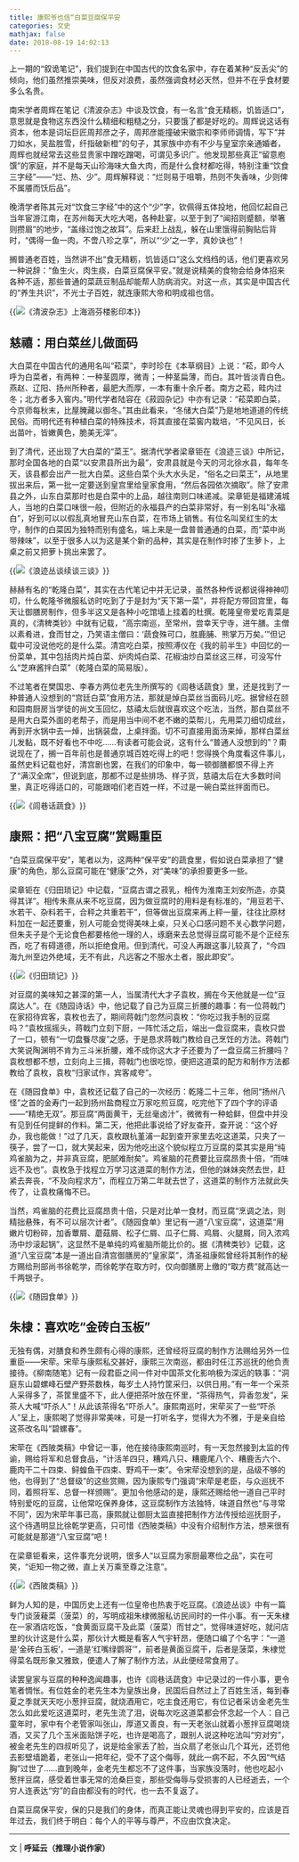```yaml
---
title: 康熙爷也信“白菜豆腐保平安
categories: 文史
mathjax: false
date: 2018-08-19 14:02:13
---
```

上一期的“叙诡笔记”，我们提到在中国古代的饮食名家中，存在着某种“反舌尖”的倾向，他们虽然推崇美味，但反对浪费，虽然强调食材必天然，但并不在乎食材要多么名贵。

南宋学者周辉在笔记《清波杂志》中谈及饮食，有一名言“食无精粝，饥皆适口”，意思就是食物这东西没什么精细和粗糙之分，只要饿了都是好吃的。周辉说这话有资本，他本是词坛巨匠周邦彦之子，周邦彦能撞破宋徽宗和李师师调情，写下“并刀如水，吴盐胜雪，纤指破新橙”的句子，其家族中亦有不少与皇室宗亲通婚者，周辉也就经常去这些显贵家中蹭吃蹭喝，可谓见多识广。他发现那些真正“留意庖馔”的家庭，并不是每天山珍海味大鱼大肉，而是什么食材都吃得，特别注重“饮食三字经”——“烂、热、少”。周辉解释说：“烂则易于咀嚼，热则不失香味，少则俾不属餍而饫后品”。

晚清学者陈其元对“饮食三字经”中的这个“少”字，钦佩得五体投地，他回忆起自己当年宦游江南，在苏州每天大吃大喝，各种赴宴，以至于到了“闻招则蹙额，举箸则攒眉”的地步，“盖缘过饱之故耳”。后来赶上战乱，躲在山里饿得前胸贴后背时，“偶得一鱼一肉，不啻八珍之享”，所以“‘少’之一字，真妙诀也”！

搁普通老百姓，当然讲不出“食无精粝，饥皆适口”这么文绉绉的话，他们更喜欢另一种说辞：“鱼生火，肉生痰，白菜豆腐保平安。”就是说精美的食物会给身体招来各种不适，那些普通的菜蔬豆制品却能帮人防病消灾。对这一点，其实是中国古代的“养生共识”，不光士子百姓，就连康熙大帝和明成祖也信。

{{<img src="https://ian2.oss-cn-hangzhou.aliyuncs.com/clt6/20190309182118.png" alt="《清波杂志》上海涵芬楼影印本">}}

## 慈禧：用白菜丝儿做面码

大白菜在中国古代的通用名叫“菘菜”，李时珍在《本草纲目》上说：“菘，即今人呼为白菜者，有两种：一种茎圆厚，微青；一种茎扁薄，而白。其叶皆淡青白色。燕赵、辽阳、扬州所种者，最肥大而厚，一本有重十余斤者。南方之菘，畦内过冬；北方者多入窖内。”明代学者陆容在《菽园杂记》中亦有记录：“菘菜即白菜，今京师每秋末，比屋腌藏以御冬。”其由此看来，“冬储大白菜”乃是地地道道的传统民俗。而明代还有种植白菜的特殊技术，将其直接在菜窖内栽培，“不见风日，长出苗叶，皆嫩黄色，脆美无滓”。

到了清代，还出现了大白菜的“菜王”。据清代学者梁章钜在《浪迹三谈》中所记，那时全国各地的白菜“以安肃县所出为最”，安肃县就是今天的河北徐水县，每年冬天，该县都会出产一批大白菜。这些白菜个头大水头足，“俗名之曰菜王”，从地里拔出来后，第一批一定要送到皇宫里给皇家食用，“然后各园依次摘取”。除了安肃县之外，山东白菜那时也是白菜中的上品，越往南则口味递减。梁章钜是福建浦城人，当地的白菜口味很一般，但附近的永福县产的白菜非常好，有一别名叫“永福白”，好到可以以假乱真地冒充山东白菜，在市场上销售。有位名叫吴红生的太守，制作的白菜因为独特而别有盛名，端上来是一盘普普通通的白菜，而“菜中尚带辣味”，以至于很多人以为这是某个新的品种，其实是在制作时掺了生萝卜，上桌之前又把萝卜挑出来罢了。

{{<img src="https://ian2.oss-cn-hangzhou.aliyuncs.com/clt6/20190309182143.png" alt="《浪迹丛谈续谈三谈》">}}

赫赫有名的“乾隆白菜”，其实在古代笔记中并无记录，虽然各种传说都说得神神叨叨，什么乾隆爷微服私访时吃到了于是封为“天下第一菜”，并将配方带回宫里，每天让御膳房制作，但多半这又是各种小吃馆墙上挂着的杜撰。乾隆皇帝爱吃青菜是真的，《清稗类钞》中就有记载，“高宗南巡，至常州，尝幸天宁寺，进午膳。主僧以素肴进，食而甘之，乃笑语主僧曰：‘蔬食殊可口，胜鹿脯、熊掌万万矣。’”但记载中可没说他吃的是什么菜。清宫吃白菜，按照溥仪在《我的前半生》中回忆的一份菜单，其中包括肉片炖白菜、炉肉炖白菜、花椒油炒白菜丝这三样，可没写什么“芝麻酱拌白菜”（乾隆白菜的简易版）。

不过笔者在樊国忠、李春方两位老先生所撰写的《闾巷话蔬食》里，还是找到了一种普通人没想到的“宫廷白菜”食用方法，那就是焯白菜丝当面码儿吃。据曾经在颐和园南厨房当学徒的尚文玉回忆，慈禧太后就很喜欢这个吃法，当然，那白菜丝不是用大白菜外面的老帮子，而是用当中间不老不嫩的菜帮儿，先用菜刀细切成丝，再到开水锅中去一焯，出锅装盘，上桌拌面。切不可直接用面汤来焯，那样白菜丝儿发黏，既不好看也不中吃……有读者可能会说，这有什么“普通人没想到的”？甭说现在了，搁一百年前也是普通京城百姓吃得上的吧！您得换个角度看这件事儿，虽然史料记载也好，清宫剧也罢，在我们的印象中，每一顿御膳都恨不得上齐了“满汉全席”，但说到底，那都不过是些排场、样子货，慈禧太后在大多数时间里，真正吃得适口的，可能跟咱们老百姓一样，不过是一碗白菜丝拌面而已。

{{<img src="https://ian2.oss-cn-hangzhou.aliyuncs.com/clt6/20190309182209.png" alt="《闾巷话蔬食》">}}

## 康熙：把“八宝豆腐”赏赐重臣

“白菜豆腐保平安”，笔者以为，这两种“保平安”的蔬食里，假如说白菜承担了“健康”的角色，那么豆腐可能在“健康”之外，对“美味”的承担要更多一些。

梁章钜在《归田琐记》中记载，“豆腐古谓之菽乳，相传为淮南王刘安所造，亦莫得其详”。相传朱熹从来不吃豆腐，因为做豆腐时的用料是有标准的，“用豆若干、水若干、杂料若干，合秤之共重若干”，但等做出豆腐来再上秤一量，往往比原材料加在一起还要重，别人可能会觉得美味上桌，只关心口感问题不关心数学问题，但朱夫子是个无论食色都要格他一理的人，琢磨来去总觉得豆腐可能不是个正经东西，吃了有碍道德，所以拒绝食用。但到清代，可没人再跟这事儿较真了，“今四海九州至边外绝域，无不有此，凡远客之不服水土者，服此即安”。

{{<img src="https://ian2.oss-cn-hangzhou.aliyuncs.com/clt6/20190309182249.png" alt="《归田琐记》">}}

对豆腐的美味知之甚深的第一人，当属清代大才子袁枚，搁在今天他就是一位“豆腐达人”。在《随园诗话》中，他记载了自己为豆腐三折腰的趣事：有一位蒋戟门在家招待宾客，袁枚也去了，期间蒋戟门忽然问袁枚：“你吃过我手制的豆腐吗？”袁枚摇摇头，蒋戟门立刻下厨，一阵忙活之后，端出一盘豆腐来，袁枚只尝了一口，顿有“一切盘餮尽废”之感，于是恳求蒋戟门教给自己烹饪的方法。蒋戟门大笑说陶渊明不肯为三斗米折腰，难不成你这大才子还要为了一盘豆腐三折腰吗？袁枚想都不想，立刻向上三揖，蒋戟门也很吃惊，便把这道菜的配方和制作方法都教给了袁枚，袁枚“归家试作，宾客咸夸”。

在《随园食单》中，袁枚还记载了自己的一次经历：乾隆二十三年，他同“扬州八怪”之首的金寿门一起到扬州盐商程立万家吃煎豆腐，吃完他下了四个字的评语——“精绝无双”。那豆腐“两面黄干，无丝毫卤汁”，微微有一种蛤鲜，但盘中并没有见到任何提鲜的作料。第二天，他把此事说给了好友查开，查开说：“这个好办，我也能做！”过了几天，袁枚跟杭堇浦一起到查开家里去吃这道菜，只夹了一筷子，尝了一口，就大笑起来，因为他吃出这个貌似程立万豆腐的菜其实是用“纯鸡雀脑为之，并非真豆腐，肥腻难耐矣”。鸡雀脑的花费要比豆腐昂贵十倍，“而味远不及也”。袁枚急于找程立万学习这道菜的制作方法，但他的妹妹突然去世，赶紧去奔丧，“不及向程求方”，而程立万第二年就去世了，这道菜的制作方法就此失传了，让袁枚痛悔不已。

当然，鸡雀脑的花费比豆腐昂贵十倍，只是对比单一食材，而豆腐“烹调之法，则精拙悬殊，有不可以层次计者”。《随园食单》里记有一道“八宝豆腐”，这道菜“用嫩片切粉碎，加香蕈屑、蘑菇屑、松子仁屑、瓜子仁屑、鸡屑、火腿屑，同入浓鸡汤中炒滚起锅”，这显然不是单纯的鸡雀脑所能比价的。据《清稗类钞》记载，这道“八宝豆腐”本是一道出自清宫御膳房的“皇家菜”，清圣祖康熙曾经将其制作的秘方赐给刑部尚书徐乾学，而徐乾学在取方时，仅向御膳房上缴的“取方费”就高达一千两银子。

{{<img src="https://ian2.oss-cn-hangzhou.aliyuncs.com/clt6/20190309182312.png" alt="《随园食单》">}}

## 朱棣：喜欢吃“金砖白玉板”

无独有偶，对膳食和养生颇有心得的康熙，还曾经将豆腐的制作方法赐给另外一位重臣——宋荦。宋荦与康熙私交甚好，康熙三次南巡，都由时任江苏巡抚的他负责接待。《柳南随笔》记有一段君臣之间一件对中国茶文化影响极为深远的轶事：“洞庭东山碧螺峰石壁产野茶数株，每岁土人持竹筐采归，以供日用。”有一年一个采茶人采得多了，茶筐里盛不下，此人便把茶叶放在怀里，“茶得热气，异香忽发”，采茶人大喊“吓杀人”！从此该茶得名“吓杀人”。康熙南巡时，宋荦买了一些“吓杀人”呈上，康熙喝了觉得非常美味，可是一打听名字，觉得大为不雅，于是亲自给这茶改名叫“碧螺春”。

宋荦在《西陂类稿》中曾记一事，他在接待康熙南巡时，有一天忽然接到太监的传谕，赐给将军和总督食品，“计活羊四只，糟鸡八只、糟鹿尾八个、糟鹿舌六个、鹿肉干二十四束、鲟蝗鱼干四束、野鸡干一束”。令宋荦没想到的是，品级不够的他，也得到了“总督级”的这些赏赐，因为康熙专门强调“宋荦是老臣，与众巡抚不同，着照将军、总督一样颁赐”。更加令他感动的是，康熙还赐给他一道自己平时特别爱吃的豆腐，让他常吃保养身体，这豆腐制作方法独特，味道自然也“与寻常不同”，因为宋荦年事已高，康熙就让御厨太监直接把制作方法传授给巡抚厨子，这个待遇明显比徐乾学更高，只可惜《西陂类稿》中没有介绍制作方法，想来很有可能就是那道“八宝豆腐”吧！

在梁章钜看来，这件事充分说明，很多人“以豆腐为家厨最寒俭之品”，实在可笑，“讵知一物之微，直上关万乘至尊之注意”。

{{<img src="https://ian2.oss-cn-hangzhou.aliyuncs.com/clt6/20190309182348.png" alt="《西陂类稿》">}}

鲜为人知的是，中国历史上还有一位皇帝也热衷于吃豆腐。《浪迹丛谈》中有一篇专门谈菠薐菜（菠菜）的，写明成祖朱棣微服私访民间时的一件小事。有一天朱棣在一家酒店吃饭，“食黄面豆腐干及此菜（菠菜）而甘之”，觉得味道好吃，就问店里的伙计这是什么菜，那伙计大概是看客人气宇轩昂，便随口编了个名字：“一道是‘金砖白玉板’，一道是‘红嘴绿鹦哥’”，前者是黄面豆腐干，后者是菠菜，朱棣觉得菜名既形象又雅致，便遣人了解了制作方法，从此便经常食用了。

读罢皇家与豆腐的种种逸闻趣事，也许《闾巷话蔬食》中记录过的一件小事，更令笔者惆怅。有位姓金的老先生本为皇族出身，民国后自然过上了百姓生活，每到春夏之季就天天吃小葱拌豆腐，就烧酒用它，吃主食还用它，有位记者采访金老先生怎么如此爱吃这道菜时，老先生流了泪，说每次吃这道菜都会怀念起一个人：自己童年时，家中有个老管家叫张山，厚道又善良，有一天老张山就着小葱拌豆腐喝烧酒，又买了几个玉米面贴饼子吃，也许是喝高了，跟别人说这种吃法叫“穷对穷”，被金老先生的四叔听见了，说是给金家丢了脸，当众扇了老张山几个耳光，还罚他去影壁墙跪着，老张山一把年纪，受不了这个侮辱，就此一病不起，不久因“气结胸”过世了……直到晚年，金老先生都忘不了这件事，当家族没落时，他也吃起小葱拌豆腐，感受着世事无常的沧桑巨变，那些受侮辱与受损害的人已经逝去，一个穷人连表达“穷”的自由都没有的时代，也一去不复返了。

白菜豆腐保平安，保的只是我们的身体，而真正能让灵魂也得到平安的，应该是百年过去，我们终于明白：每个人的平等与尊严，不应由饮食决定。

---
文 | **呼延云（推理小说作家）**
